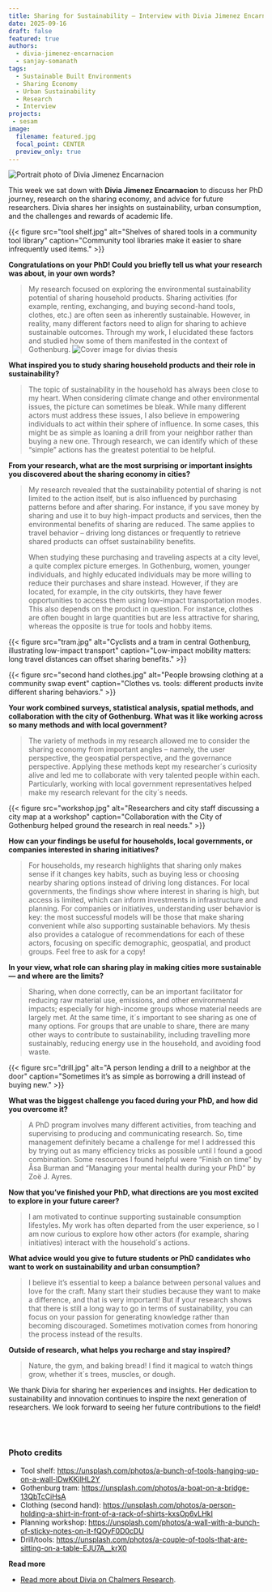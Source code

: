 ```yaml
---
title: Sharing for Sustainability – Interview with Divia Jimenez Encarnacion
date: 2025-09-16
draft: false
featured: true
authors:
  - divia-jimenez-encarnacion
  - sanjay-somanath
tags:
  - Sustainable Built Environments
  - Sharing Economy
  - Urban Sustainability
  - Research
  - Interview
projects:
 - sesam
image:
  filename: featured.jpg
  focal_point: CENTER
  preview_only: true
---
```

![Portrait photo of Divia Jimenez Encarnacion](featured.jpg)

This week we sat down with **Divia Jimenez Encarnacion** to discuss her PhD journey, research on the sharing economy, and advice for future researchers. Divia shares her insights on sustainability, urban consumption, and the challenges and rewards of academic life.

{{< figure src="tool shelf.jpg" alt="Shelves of shared tools in a community tool library" caption="Community tool libraries make it easier to share infrequently used items." >}}

**Congratulations on your PhD! Could you briefly tell us what your research was about, in your own words?**

> My research focused on exploring the environmental sustainability potential of sharing household products. Sharing activities (for example, renting, exchanging, and buying second-hand tools, clothes, etc.) are often seen as inherently sustainable. However, in reality, many different factors need to align for sharing to achieve sustainable outcomes. Through my work, I elucidated these factors and studied how some of them manifested in the context of Gothenburg.
![Cover image for divias thesis](thesis_cover.jpg)

**What inspired you to study sharing household products and their role in sustainability?**

> The topic of sustainability in the household has always been close to my heart. When considering climate change and other environmental issues, the picture can sometimes be bleak. While many different actors must address these issues, I also believe in empowering individuals to act within their sphere of influence. In some cases, this might be as simple as loaning a drill from your neighbor rather than buying a new one. Through research, we can identify which of these “simple” actions has the greatest potential to be helpful.

**From your research, what are the most surprising or important insights you discovered about the sharing economy in cities?**

> My research revealed that the sustainability potential of sharing is not limited to the action itself, but is also influenced by purchasing patterns before and after sharing. For instance, if you save money by sharing and use it to buy high-impact products and services, then the environmental benefits of sharing are reduced. The same applies to travel behavior – driving long distances or frequently to retrieve shared products can offset sustainability benefits.
>
> When studying these purchasing and traveling aspects at a city level, a quite complex picture emerges. In Gothenburg, women, younger individuals, and highly educated individuals may be more willing to reduce their purchases and share instead. However, if they are located, for example, in the city outskirts, they have fewer opportunities to access them using low-impact transportation modes. This also depends on the product in question. For instance, clothes are often bought in large quantities but are less attractive for sharing, whereas the opposite is true for tools and hobby items.

{{< figure src="tram.jpg" alt="Cyclists and a tram in central Gothenburg, illustrating low-impact transport" caption="Low-impact mobility matters: long travel distances can offset sharing benefits." >}}

{{< figure src="second hand clothes.jpg" alt="People browsing clothing at a community swap event" caption="Clothes vs. tools: different products invite different sharing behaviors." >}}

**Your work combined surveys, statistical analysis, spatial methods, and collaboration with the city of Gothenburg. What was it like working across so many methods and with local government?**

> The variety of methods in my research allowed me to consider the sharing economy from important angles – namely, the user perspective, the geospatial perspective, and the governance perspective. Applying these methods kept my researcher´s curiosity alive and led me to collaborate with very talented people within each. Particularly, working with local government representatives helped make my research relevant for the city´s needs.

{{< figure src="workshop.jpg" alt="Researchers and city staff discussing a city map at a workshop" caption="Collaboration with the City of Gothenburg helped ground the research in real needs." >}}

**How can your findings be useful for households, local governments, or companies interested in sharing initiatives?**

> For households, my research highlights that sharing only makes sense if it changes key habits, such as buying less or choosing nearby sharing options instead of driving long distances. For local governments, the findings show where interest in sharing is high, but access is limited, which can inform investments in infrastructure and planning. For companies or initiatives, understanding user behavior is key: the most successful models will be those that make sharing convenient while also supporting sustainable behaviors. My thesis also provides a catalogue of recommendations for each of these actors, focusing on specific demographic, geospatial, and product groups. Feel free to ask for a copy!

**In your view, what role can sharing play in making cities more sustainable — and where are the limits?**

> Sharing, when done correctly, can be an important facilitator for reducing raw material use, emissions, and other environmental impacts; especially for high-income groups whose material needs are largely met. At the same time, it´s important to see sharing as one of many options. For groups that are unable to share, there are many other ways to contribute to sustainability, including travelling more sustainably, reducing energy use in the household, and avoiding food waste.

{{< figure src="drill.jpg" alt="A person lending a drill to a neighbor at the door" caption="Sometimes it’s as simple as borrowing a drill instead of buying new." >}}

**What was the biggest challenge you faced during your PhD, and how did you overcome it?**

> A PhD program involves many different activities, from teaching and supervising to producing and communicating research. So, time management definitely became a challenge for me! I addressed this by trying out as many efficiency tricks as possible until I found a good combination. Some resources I found helpful were “Finish on time” by Åsa Burman and “Managing your mental health during your PhD” by Zoë J. Ayres.

**Now that you’ve finished your PhD, what directions are you most excited to explore in your future career?**

> I am motivated to continue supporting sustainable consumption lifestyles. My work has often departed from the user experience, so I am now curious to explore how other actors (for example, sharing initiatives) interact with the household´s actions.

**What advice would you give to future students or PhD candidates who want to work on sustainability and urban consumption?**

> I believe it’s essential to keep a balance between personal values and love for the craft. Many start their studies because they want to make a difference, and that is very important! But if your research shows that there is still a long way to go in terms of sustainability, you can focus on your passion for generating knowledge rather than becoming discouraged. Sometimes motivation comes from honoring the process instead of the results.

**Outside of research, what helps you recharge and stay inspired?**

> Nature, the gym, and baking bread! I find it magical to watch things grow, whether it´s trees, muscles, or dough.

We thank Divia for sharing her experiences and insights. Her dedication to sustainability and innovation continues to inspire the next generation of researchers. We look forward to seeing her future contributions to the field!

<br> </br>
### Photo credits
- Tool shelf: https://unsplash.com/photos/a-bunch-of-tools-hanging-up-on-a-wall-lDwKKjlHL2Y
- Gothenburg tram: https://unsplash.com/photos/a-boat-on-a-bridge-13QbTcCiHsA
- Clothing (second hand): https://unsplash.com/photos/a-person-holding-a-shirt-in-front-of-a-rack-of-shirts-kxsOp6vLHkI
- Planning workshop: https://unsplash.com/photos/a-wall-with-a-bunch-of-sticky-notes-on-it-fQOyF0D0cDU
- Drill/tools: https://unsplash.com/photos/a-couple-of-tools-that-are-sitting-on-a-table-EJU7A__krX0

<strong> Read more </strong>
- [Read more about Divia on Chalmers Research](https://research.chalmers.se/en/person/diviaj).

